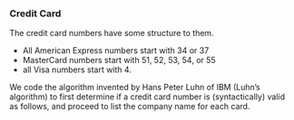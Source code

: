 ### Credit Card

The credit card numbers have some structure to them.
- All American Express numbers start with 34 or 37
- MasterCard numbers start with 51, 52, 53, 54, or 55
- all Visa numbers start with 4. 

We code the algorithm invented by Hans Peter Luhn of IBM (Luhn’s algorithm) to first determine if a credit card number is (syntactically) valid as follows, and proceed to list the company name for each card.
